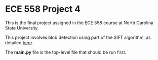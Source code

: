 # ECE 558 Project 4

This is the final project assigned in the ECE 558 course at North Carolina State University.

This project involves blob detection using part of the SIFT algorithm, as detailed [here](https://www.cs.ubc.ca/~lowe/papers/ijcv04.pdf).

The **main.py** file is the top-level file that should be run first.

